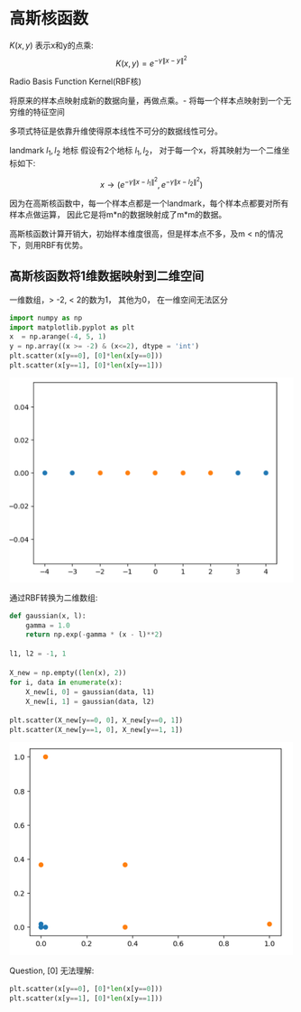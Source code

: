 # 高斯核函数

$K(x, y)$ 表示x和y的点乘:
$$K(x, y) = e^{-\gamma {\rVert x - y\rVert}^2}$$

Radio Basis Function Kernel(RBF核)

将原来的样本点映射成新的数据向量，再做点乘。- 将每一个样本点映射到一个无穷维的特征空间 

多项式特征是依靠升维使得原本线性不可分的数据线性可分。 

landmark $l_1, l_2$ 地标
假设有2个地标 $l_1, l_2$， 对于每一个x，将其映射为一个二维坐标如下:
 
 $$ x \to (e^{-\gamma {\rVert x - l_1\rVert}^2}, e^{-\gamma {\rVert x - l_2\rVert}^2}) $$

因为在高斯核函数中，每一个样本点都是一个landmark，每个样本点都要对所有样本点做运算， 因此它是将m\*n的数据映射成了m\*m的数据。

高斯核函数计算开销大，初始样本维度很高，但是样本点不多，及m < n的情况下，则用RBF有优势。



## 高斯核函数将1维数据映射到二维空间

一维数组，> -2, < 2的数为1， 其他为0， 在一维空间无法区分
```python
import numpy as np
import matplotlib.pyplot as plt
x  = np.arange(-4, 5, 1)
y = np.array((x >= -2) & (x<=2), dtype = 'int')
plt.scatter(x[y==0], [0]*len(x[y==0]))
plt.scatter(x[y==1], [0]*len(x[y==1]))
```
![](images/11-7-gaussian.png)

通过RBF转换为二维数组:

```python
def gaussian(x, l):
    gamma = 1.0
    return np.exp(-gamma * (x - l)**2)

l1, l2 = -1, 1

X_new = np.empty((len(x), 2))
for i, data in enumerate(x):
    X_new[i, 0] = gaussian(data, l1)
    X_new[i, 1] = gaussian(data, l2)
	
plt.scatter(X_new[y==0, 0], X_new[y==0, 1])
plt.scatter(X_new[y==1, 0], X_new[y==1, 1])
```
![](images/11-7-gaussian-1.png)

Question, [0] 无法理解:
```python
plt.scatter(x[y==0], [0]*len(x[y==0]))
plt.scatter(x[y==1], [0]*len(x[y==1]))

```